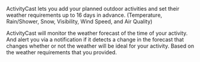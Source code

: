 ActivityCast lets you add your planned outdoor activities and set their weather requirements up to 16 days in advance. (Temperature, Rain/Shower, Snow, Visibility, Wind Speed, and Air Quality)

ActivityCast will monitor the weather forecast of the time of your activity. And alert you via a notification if it detects a change in the forecast that changes whether or not the weather will be ideal for your activity. Based on the weather requirements that you provided.
